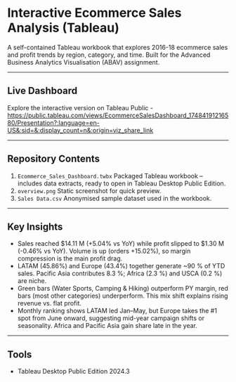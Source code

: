 # Interactive Ecommerce Sales Analysis (Tableau)

A self-contained Tableau workbook that explores 2016-18 ecommerce sales and profit trends by region, category, and time. Built for the Advanced Business Analytics Visualisation (ABAV) assignment.

---

## Live Dashboard
Explore the interactive version on Tableau Public - https://public.tableau.com/views/EcommerceSalesDashboard_17484191216580/Presentation?:language=en-US&:sid=&:display_count=n&:origin=viz_share_link

---

## Repository Contents
1. `Ecommerce_Sales_Dashboard.twbx`  Packaged Tableau workbook – includes data extracts, ready to open in Tableau Desktop Public Edition. 
2. `overview.png`  Static screenshot for quick preview. 
3. `Sales Data.csv`   Anonymised sample dataset used in the workbook. 

---

## Key Insights
- Sales reached $14.11 M (+5.04% vs YoY) while profit slipped to $1.30 M (-0.46% vs YoY). Volume is up (orders +15.02%), so margin compression is the main profit drag.
- LATAM (45.86%) and Europe (43.4%) together generate ~90 % of YTD sales. Pacific Asia contributes 8.3 %; Africa (2.3 %) and USCA (0.2 %) are niche.
- Green bars (Water Sports, Camping & Hiking) outperform PY margin, red bars (most other categories) underperform. This mix shift explains rising revenue vs. flat profit.
- Monthly ranking shows LATAM led Jan–May, but Europe takes the #1 spot from June onward, suggesting mid-year campaign shifts or seasonality. Africa and Pacific Asia gain share late in the year.

---

## Tools
- Tableau Desktop Public Edition 2024.3
